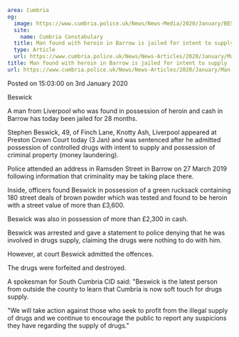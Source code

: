 ```yaml
area: Cumbria
og:
  image: https://www.cumbria.police.uk/News/News-Media/2020/January/BESWICK-STEPHEN-ANDREW-12-12-1970jpg.jpg
  site:
    name: Cumbria Constabulary
  title: Man found with heroin in Barrow is jailed for intent to supply
  type: Article
  url: https://www.cumbria.police.uk/News/News-Articles/2020/January/Man-found-with-heroin-in-Barrow-is-jailed-for-intent-to-supply.aspx
title: Man found with heroin in Barrow is jailed for intent to supply
url: https://www.cumbria.police.uk/News/News-Articles/2020/January/Man-found-with-heroin-in-Barrow-is-jailed-for-intent-to-supply.aspx
```

Posted on 15:03:00 on 3rd January 2020

Beswick

A man from Liverpool who was found in possession of heroin and cash in Barrow has today been jailed for 28 months.

Stephen Beswick, 49, of Finch Lane, Knotty Ash, Liverpool appeared at Preston Crown Court today (3 Jan) and was sentenced after he admitted possession of controlled drugs with intent to supply and possession of criminal property (money laundering).

Police attended an address in Ramsden Street in Barrow on 27 March 2019 following information that criminality may be taking place there.

Inside, officers found Beswick in possession of a green rucksack containing 180 street deals of brown powder which was tested and found to be heroin with a street value of more than £3,600.

Beswick was also in possession of more than £2,300 in cash.

Beswick was arrested and gave a statement to police denying that he was involved in drugs supply, claiming the drugs were nothing to do with him.

However, at court Beswick admitted the offences.

The drugs were forfeited and destroyed.

A spokesman for South Cumbria CID said: "Beswick is the latest person from outside the county to learn that Cumbria is now soft touch for drugs supply.

"We will take action against those who seek to profit from the illegal supply of drugs and we continue to encourage the public to report any suspicions they have regarding the supply of drugs."
